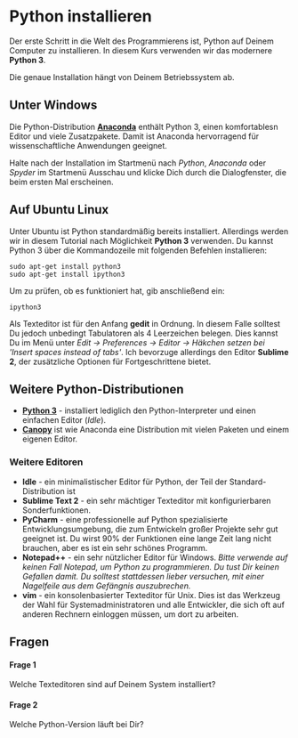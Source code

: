 
# Python installieren

Der erste Schritt in die Welt des Programmierens ist, Python auf Deinem Computer zu installieren. In diesem Kurs verwenden wir das modernere **Python 3**.

Die genaue Installation hängt von Deinem Betriebssystem ab.

## Unter Windows

Die Python-Distribution [**Anaconda**](https://store.continuum.io/cshop/anaconda/) enthält Python 3, einen komfortablesn Editor und viele Zusatzpakete.
Damit ist Anaconda hervorragend für wissenschaftliche Anwendungen geeignet.

Halte nach der Installation im Startmenü nach *Python*, *Anaconda* oder *Spyder* im Startmenü Ausschau und klicke Dich durch die Dialogfenster, die beim ersten Mal erscheinen.

## Auf Ubuntu Linux

Unter Ubuntu ist Python standardmäßig bereits installiert. Allerdings werden wir in diesem Tutorial nach Möglichkeit **Python 3** verwenden. Du kannst Python 3 über die Kommandozeile mit folgenden Befehlen installieren:

    sudo apt-get install python3
    sudo apt-get install ipython3

Um zu prüfen, ob es funktioniert hat, gib anschließend ein:

    ipython3

Als Texteditor ist für den Anfang **gedit** in Ordnung. In diesem Falle solltest Du jedoch unbedingt Tabulatoren als 4 Leerzeichen belegen. Dies kannst Du im Menü unter *Edit -> Preferences -> Editor -> Häkchen setzen bei 'Insert spaces instead of tabs'*. Ich bevorzuge allerdings den Editor **Sublime 2**, der zusätzliche Optionen für Fortgeschrittene bietet.


## Weitere Python-Distributionen

* [**Python 3**](https://www.python.org/downloads/) - installiert lediglich den Python-Interpreter und einen einfachen Editor (*Idle*).
* [**Canopy**](https://www.enthought.com/products/canopy/) ist wie Anaconda eine Distribution mit vielen Paketen und einem eigenen Editor.

### Weitere Editoren

* **Idle** - ein minimalistischer Editor für Python, der Teil der Standard-Distribution ist
* **Sublime Text 2** - ein sehr mächtiger Texteditor mit konfigurierbaren Sonderfunktionen.
* **PyCharm** - eine professionelle auf Python spezialisierte Entwicklungsumgebung, die zum Entwickeln großer Projekte sehr gut geeignet ist. Du wirst 90% der Funktionen eine lange Zeit lang nicht brauchen, aber es ist ein sehr schönes Programm.
* **Notepad++** - ein sehr nützlicher Editor für Windows. *Bitte verwende auf keinen Fall Notepad, um Python zu programmieren. Du tust Dir keinen Gefallen damit. Du solltest stattdessen lieber versuchen, mit einer Nagelfeile aus dem Gefängnis auszubrechen.*
* **vim** - ein konsolenbasierter Texteditor für Unix. Dies ist das Werkzeug der Wahl für Systemadministratoren und alle Entwickler, die sich oft auf anderen Rechnern einloggen müssen, um dort zu arbeiten.

## Fragen

#### Frage 1

Welche Texteditoren sind auf Deinem System installiert?

#### Frage 2

Welche Python-Version läuft bei Dir?
